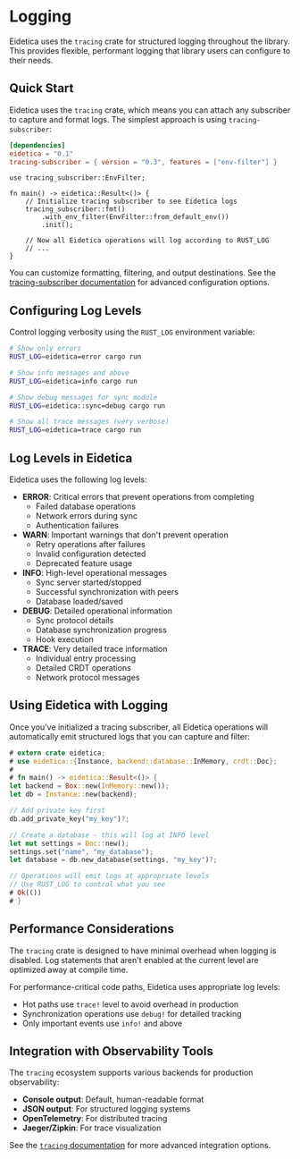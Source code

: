 # Logging

Eidetica uses the `tracing` crate for structured logging throughout the library. This provides flexible, performant logging that library users can configure to their needs.

## Quick Start

Eidetica uses the `tracing` crate, which means you can attach any subscriber to capture and format logs. The simplest approach is using `tracing-subscriber`:

```toml
[dependencies]
eidetica = "0.1"
tracing-subscriber = { version = "0.3", features = ["env-filter"] }
```

```rust,ignore
use tracing_subscriber::EnvFilter;

fn main() -> eidetica::Result<()> {
    // Initialize tracing subscriber to see Eidetica logs
    tracing_subscriber::fmt()
        .with_env_filter(EnvFilter::from_default_env())
        .init();

    // Now all Eidetica operations will log according to RUST_LOG
    // ...
}
```

You can customize formatting, filtering, and output destinations. See the [tracing-subscriber documentation](https://docs.rs/tracing-subscriber) for advanced configuration options.

## Configuring Log Levels

Control logging verbosity using the `RUST_LOG` environment variable:

```bash
# Show only errors
RUST_LOG=eidetica=error cargo run

# Show info messages and above
RUST_LOG=eidetica=info cargo run

# Show debug messages for sync module
RUST_LOG=eidetica::sync=debug cargo run

# Show all trace messages (very verbose)
RUST_LOG=eidetica=trace cargo run
```

## Log Levels in Eidetica

Eidetica uses the following log levels:

- **ERROR**: Critical errors that prevent operations from completing
  - Failed database operations
  - Network errors during sync
  - Authentication failures
- **WARN**: Important warnings that don't prevent operation
  - Retry operations after failures
  - Invalid configuration detected
  - Deprecated feature usage
- **INFO**: High-level operational messages
  - Sync server started/stopped
  - Successful synchronization with peers
  - Database loaded/saved
- **DEBUG**: Detailed operational information
  - Sync protocol details
  - Database synchronization progress
  - Hook execution
- **TRACE**: Very detailed trace information
  - Individual entry processing
  - Detailed CRDT operations
  - Network protocol messages

## Using Eidetica with Logging

Once you've initialized a tracing subscriber, all Eidetica operations will automatically emit structured logs that you can capture and filter:

```rust
# extern crate eidetica;
# use eidetica::{Instance, backend::database::InMemory, crdt::Doc};
#
# fn main() -> eidetica::Result<()> {
let backend = Box::new(InMemory::new());
let db = Instance::new(backend);

// Add private key first
db.add_private_key("my_key")?;

// Create a database - this will log at INFO level
let mut settings = Doc::new();
settings.set("name", "my_database");
let database = db.new_database(settings, "my_key")?;

// Operations will emit logs at appropriate levels
// Use RUST_LOG to control what you see
# Ok(())
# }
```

## Performance Considerations

The `tracing` crate is designed to have minimal overhead when logging is disabled. Log statements that aren't enabled at the current level are optimized away at compile time.

For performance-critical code paths, Eidetica uses appropriate log levels:

- Hot paths use `trace!` level to avoid overhead in production
- Synchronization operations use `debug!` for detailed tracking
- Only important events use `info!` and above

## Integration with Observability Tools

The `tracing` ecosystem supports various backends for production observability:

- **Console output**: Default, human-readable format
- **JSON output**: For structured logging systems
- **OpenTelemetry**: For distributed tracing
- **Jaeger/Zipkin**: For trace visualization

See the [`tracing` documentation](https://docs.rs/tracing) for more advanced integration options.
